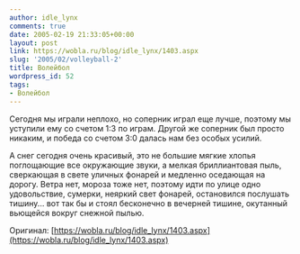 ```yaml
---
author: idle_lynx
comments: true
date: 2005-02-19 21:33:05+00:00
layout: post
link: https://wobla.ru/blog/idle_lynx/1403.aspx
slug: '2005/02/volleyball-2'
title: Волейбол
wordpress_id: 52
tags:
- Волейбол
---
```


Сегодня мы играли неплохо, но соперник играл еще лучше, поэтому мы уступили ему со счетом 1:3 по играм. Другой же соперник был просто никаким, и победа со счетом 3:0 далась нам без особых усилий.

А снег сегодня очень красивый, это не большие мягкие хлопья поглощающие все окружающие звуки, а мелкая бриллиантовая пыль, сверкающая в свете уличных фонарей и медленно оседающая на дорогу. Ветра нет, мороза тоже нет, поэтому идти по улице одно удовольствие, сумерки, неяркий свет фонарей, остановился послушать тишину... вот так бы и стоял бесконечно в вечерней тишине, окутанный вьющейся вокруг снежной пылью.

Оригинал: [https://wobla.ru/blog/idle_lynx/1403.aspx](https://wobla.ru/blog/idle_lynx/1403.aspx)
